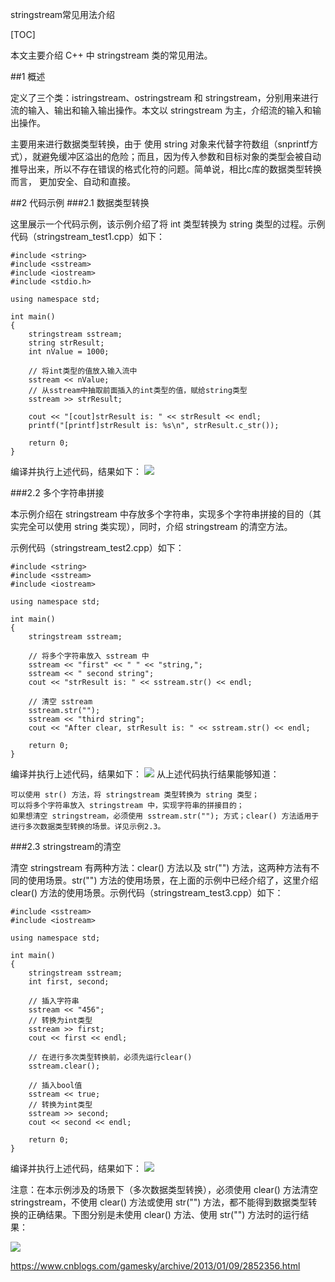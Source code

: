 stringstream常见用法介绍

[TOC]

本文主要介绍 C++ 中 stringstream 类的常见用法。

##1 概述

<sstream> 定义了三个类：istringstream、ostringstream 和 stringstream，分别用来进行流的输入、输出和输入输出操作。本文以 stringstream 为主，介绍流的输入和输出操作。

<sstream> 主要用来进行数据类型转换，由于 <sstream> 使用 string 对象来代替字符数组（snprintf方式），就避免缓冲区溢出的危险；而且，因为传入参数和目标对象的类型会被自动推导出来，所以不存在错误的格式化符的问题。简单说，相比c库的数据类型转换而言，<sstream> 更加安全、自动和直接。

##2 代码示例
###2.1 数据类型转换

这里展示一个代码示例，该示例介绍了将 int 类型转换为 string 类型的过程。示例代码（stringstream_test1.cpp）如下：
```
#include <string>
#include <sstream>
#include <iostream>
#include <stdio.h>
 
using namespace std;
 
int main()
{
    stringstream sstream;
    string strResult;
    int nValue = 1000;
 
    // 将int类型的值放入输入流中
    sstream << nValue;
    // 从sstream中抽取前面插入的int类型的值，赋给string类型
    sstream >> strResult;
 
    cout << "[cout]strResult is: " << strResult << endl;
    printf("[printf]strResult is: %s\n", strResult.c_str());
 
    return 0;
}
```
编译并执行上述代码，结果如下：
![](https://img-blog.csdn.net/20180910235107617?watermark/2/text/aHR0cHM6Ly9ibG9nLmNzZG4ubmV0L2xpaXRkYXI=/font/5a6L5L2T/fontsize/400/fill/I0JBQkFCMA==/dissolve/70)

###2.2 多个字符串拼接

本示例介绍在 stringstream 中存放多个字符串，实现多个字符串拼接的目的（其实完全可以使用 string 类实现），同时，介绍 stringstream 的清空方法。

示例代码（stringstream_test2.cpp）如下：
```
#include <string>
#include <sstream>
#include <iostream>
 
using namespace std;
 
int main()
{
    stringstream sstream;
 
    // 将多个字符串放入 sstream 中
    sstream << "first" << " " << "string,";
    sstream << " second string";
    cout << "strResult is: " << sstream.str() << endl;
 
    // 清空 sstream
    sstream.str("");
    sstream << "third string";
    cout << "After clear, strResult is: " << sstream.str() << endl;
 
    return 0;
}
```
编译并执行上述代码，结果如下：
![](https://img-blog.csdn.net/20180911001717178?watermark/2/text/aHR0cHM6Ly9ibG9nLmNzZG4ubmV0L2xpaXRkYXI=/font/5a6L5L2T/fontsize/400/fill/I0JBQkFCMA==/dissolve/70)
从上述代码执行结果能够知道：

    可以使用 str() 方法，将 stringstream 类型转换为 string 类型；
    可以将多个字符串放入 stringstream 中，实现字符串的拼接目的；
    如果想清空 stringstream，必须使用 sstream.str(""); 方式；clear() 方法适用于进行多次数据类型转换的场景。详见示例2.3。

###2.3 stringstream的清空

清空 stringstream 有两种方法：clear() 方法以及 str("") 方法，这两种方法有不同的使用场景。str("") 方法的使用场景，在上面的示例中已经介绍了，这里介绍 clear() 方法的使用场景。示例代码（stringstream_test3.cpp）如下：
```
#include <sstream>
#include <iostream>
 
using namespace std;
 
int main()
{
    stringstream sstream;
    int first, second;
 
    // 插入字符串
    sstream << "456";
    // 转换为int类型
    sstream >> first;
    cout << first << endl;
 
    // 在进行多次类型转换前，必须先运行clear()
    sstream.clear();
 
    // 插入bool值
    sstream << true;
    // 转换为int类型
    sstream >> second;
    cout << second << endl;
 
    return 0;
}
```
编译并执行上述代码，结果如下：
![](https://img-blog.csdn.net/20180911004449489?watermark/2/text/aHR0cHM6Ly9ibG9nLmNzZG4ubmV0L2xpaXRkYXI=/font/5a6L5L2T/fontsize/400/fill/I0JBQkFCMA==/dissolve/70)

注意：在本示例涉及的场景下（多次数据类型转换），必须使用 clear() 方法清空 stringstream，不使用 clear() 方法或使用 str("") 方法，都不能得到数据类型转换的正确结果。下图分别是未使用 clear() 方法、使用 str("") 方法时的运行结果：

![](https://img-blog.csdn.net/20180911004859843?watermark/2/text/aHR0cHM6Ly9ibG9nLmNzZG4ubmV0L2xpaXRkYXI=/font/5a6L5L2T/fontsize/400/fill/I0JBQkFCMA==/dissolve/70)

https://www.cnblogs.com/gamesky/archive/2013/01/09/2852356.html